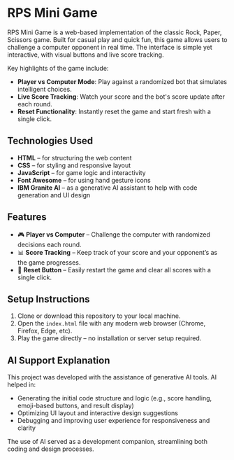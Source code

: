 # RPS Mini Game

RPS Mini Game is a web-based implementation of the classic Rock, Paper, Scissors game. Built for casual play and quick fun, this game allows users to challenge a computer opponent in real time. The interface is simple yet interactive, with visual buttons and live score tracking.

Key highlights of the game include:
- **Player vs Computer Mode**: Play against a randomized bot that simulates intelligent choices.
- **Live Score Tracking**: Watch your score and the bot's score update after each round.
- **Reset Functionality**: Instantly reset the game and start fresh with a single click.

## Technologies Used

- **HTML** – for structuring the web content
- **CSS** – for styling and responsive layout
- **JavaScript** – for game logic and interactivity
- **Font Awesome** – for using hand gesture icons
- **IBM Granite AI** – as a generative AI assistant to help with code generation and UI design

## Features

- 🎮 **Player vs Computer** – Challenge the computer with randomized decisions each round.
- 📊 **Score Tracking** – Keep track of your score and your opponent’s as the game progresses.
- 🔄 **Reset Button** – Easily restart the game and clear all scores with a single click.

## Setup Instructions

1. Clone or download this repository to your local machine.
2. Open the `index.html` file with any modern web browser (Chrome, Firefox, Edge, etc).
3. Play the game directly – no installation or server setup required.

## AI Support Explanation

This project was developed with the assistance of generative AI tools. AI helped in:

- Generating the initial code structure and logic (e.g., score handling, emoji-based buttons, and result display)
- Optimizing UI layout and interactive design suggestions
- Debugging and improving user experience for responsiveness and clarity

The use of AI served as a development companion, streamlining both coding and design processes.

